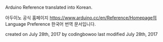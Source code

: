 
Arduino Reference translated into Korean.


아두이노 공식 홈페이지 https://www.arduino.cc/en/Reference/Homepage의 Language Preference 한국어 번역 문서입니다.

created on July 28th, 2017 by codingbowoo
last modified July 28th, 2017
